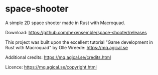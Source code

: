 # space-shooter

A simple 2D space shooter made in Rust with Macroquad.

Download: https://github.com/hexensemble/space-shooter/releases

This project was built upon the excellent tutorial "Game development in Rust with Macroquad" by Olle Wreede:
https://mq.agical.se

Additional credits:
https://mq.agical.se/credits.html

Licence:
https://mq.agical.se/copyright.html
